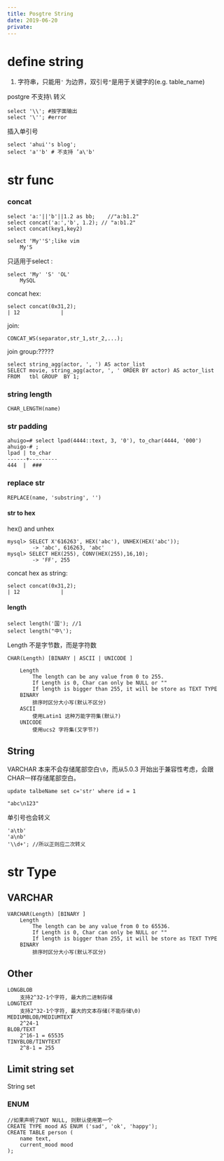 ```yaml
---
title: Posgtre String
date: 2019-06-20
private:
---
```

# define string
1. 字符串，只能用`'` 为边界，双引号`"`是用于关键字的(e.g. table_name)

postgre 不支持\ 转义 

    select '\\'; #按字面输出
    select '\''; #error 

插入单引号

    select 'ahui''s blog'; 
    select 'a''b' # 不支持 ’a\'b' 

# str func
### concat
    select 'a:'||'b'||1.2 as bb;    //"a:b1.2"
    select concat('a:','b', 1.2); // "a:b1.2"
    select concat(key1,key2)

	select 'My''S';like vim 
		My'S

只适用于select :

	select 'My' 'S' 'OL'
		MySQL

concat hex:

	select concat(0x31,2);
	| 12             |

join:

    CONCAT_WS(separator,str_1,str_2,...);

join group:?????

    select string_agg(actor, ', ') AS actor_list
    SELECT movie, string_agg(actor, ', ' ORDER BY actor) AS actor_list FROM   tbl GROUP  BY 1;


### string length

    CHAR_LENGTH(name)

### str padding

    ahuigo=# select lpad(4444::text, 3, '0'), to_char(4444, '000')
    ahuigo-# ;
    lpad | to_char 
    ------+---------
    444  |  ###

### replace str
    REPLACE(name, 'substring', '')


#### str to hex
hex() and unhex

	mysql> SELECT X'616263', HEX('abc'), UNHEX(HEX('abc'));
			-> 'abc', 616263, 'abc'
	mysql> SELECT HEX(255), CONV(HEX(255),16,10);
			-> 'FF', 255

concat hex as string:

	select concat(0x31,2);
	| 12             |

#### length

	select length('国'); //1
	select length("中\');

Length 不是字节数，而是字符数

	CHAR(Length) [BINARY | ASCII | UNICODE ]

		Length
			The length can be any value from 0 to 255.
			If Length is 0, Char can only be NULL or ""
			If length is bigger than 255, it will be store as TEXT TYPE
		BINARY
			排序时区分大小写(默认不区分)
		ASCII
			使用Latin1 这种万能字符集(默认?)
		UNICODE
			使用ucs2 字符集(又字节?)

## String
VARCHAR 本来不会存储尾部空白`\0`，而从5.0.3 开始出于兼容性考虑，会跟CHAR一样存储尾部空白。

	update talbeName set c='str' where id = 1

	"abc\n123"

单引号也会转义

	'a\tb'
	'a\nb'
	'\\d+'; //所以正则应二次转义


# str Type

## VARCHAR

	VARCHAR(Length) [BINARY ]
		Length
			The length can be any value from 0 to 65536.
			If Length is 0, Char can only be NULL or ""
			If length is bigger than 255, it will be store as TEXT TYPE
		BINARY
			排序时区分大小写(默认不区分)

## Other

	LONGBLOB
		支持2^32-1个字符, 最大的二进制存储
	LONGTEXT
		支持2^32-1个字符, 最大的文本存储(不能存储\0)
	MEDIUMBLOB/MEDIUMTEXT
		2^24-1
	BLOB/TEXT
		2^16-1 = 65535
	TINYBLOB/TINYTEXT
		2^8-1 = 255

## Limit string set
String set

### ENUM

	//如果声明了NOT NULL, 则默认使用第一个
    CREATE TYPE mood AS ENUM ('sad', 'ok', 'happy');
    CREATE TABLE person (
        name text,
        current_mood mood
    );
